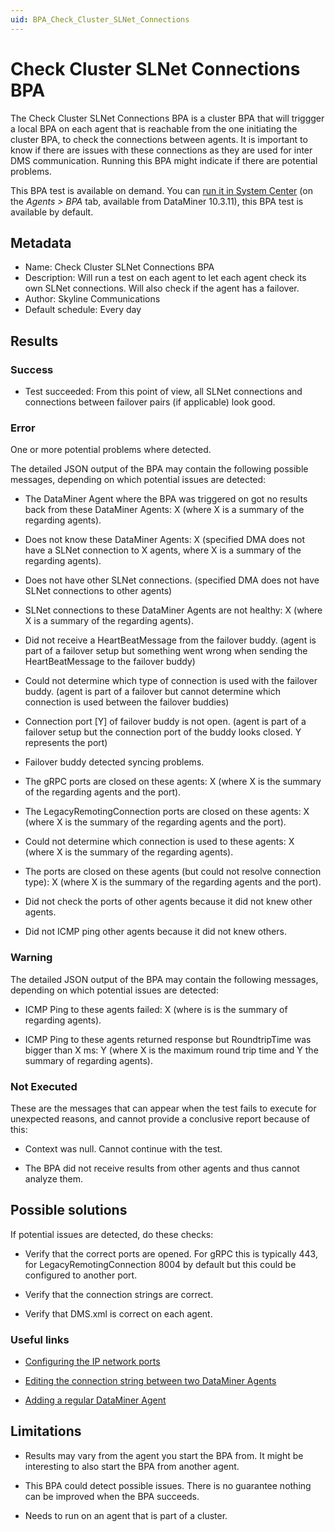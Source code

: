 ```yaml
---
uid: BPA_Check_Cluster_SLNet_Connections
---
```


# Check Cluster SLNet Connections BPA

The Check Cluster SLNet Connections BPA is a cluster BPA that will triggger a local BPA on each agent that is reachable from the one initiating the cluster BPA, to check the connections between agents. It is important to know if there are issues with these connections as they are used for inter DMS communication. Running this BPA might indicate if there are potential problems.

This BPA test is available on demand. You can [run it in System Center](xref:Running_BPA_tests) (on the *Agents > BPA* tab, available from DataMiner 10.3.11), this BPA test is available by default.

## Metadata

- Name: Check Cluster SLNet Connections BPA
- Description: Will run a test on each agent to let each agent check its own SLNet connections. Will also check if the agent has a failover.
- Author: Skyline Communications
- Default schedule: Every day

## Results

### Success

- Test succeeded: From this point of view, all SLNet connections and connections between failover pairs (if applicable) look good.

### Error

One or more potential problems where detected.

The detailed JSON output of the BPA may contain the following possible messages, depending on which potential issues are detected:

- The DataMiner Agent where the BPA was triggered on got no results back from these DataMiner Agents: X (where X is a summary of the regarding agents).

- Does not know these DataMiner Agents: X (specified DMA does not have a SLNet connection to X agents, where X is a summary of the regarding agents).

- Does not have other SLNet connections. (specified DMA does not have SLNet connections to other agents)

- SLNet connections to these DataMiner Agents are not healthy: X (where X is a summary of the regarding agents).

- Did not receive a HeartBeatMessage from the failover buddy. (agent is part of a failover setup but something went wrong when sending the HeartBeatMessage to the failover buddy)

- Could not determine which type of connection is used with the failover buddy. (agent is part of a failover but cannot determine which connection is used between the failover buddies)

- Connection port [Y] of failover buddy is not open. (agent is part of a failover setup but the connection port of the buddy looks closed. Y represents the port)

- Failover buddy detected syncing problems.

- The gRPC ports are closed on these agents: X (where X is the summary of the regarding agents and the port).

- The LegacyRemotingConnection ports are closed on these agents: X (where X is the summary of the regarding agents and the port).

- Could not determine which connection is used to these agents: X (where X is the summary of the regarding agents).

- The ports are closed on these agents (but could not resolve connection type): X (where X is the summary of the regarding agents and the port).

- Did not check the ports of other agents because it did not knew other agents.

- Did not ICMP ping other agents because it did not knew others.

### Warning

The detailed JSON output of the BPA may contain the following messages, depending on which potential issues are detected:

- ICMP Ping to these agents failed: X (where is is the summary of regarding agents).

- ICMP Ping to these agents returned response but RoundtripTime was bigger than X ms: Y (where X is the maximum round trip time and Y the summary of regarding agents).

### Not Executed

These are the messages that can appear when the test fails to execute for unexpected reasons, and cannot provide a conclusive report because of this:

- Context was null. Cannot continue with the test.

- The BPA did not receive results from other agents and thus cannot analyze them.

## Possible solutions

If potential issues are detected, do these checks:

- Verify that the correct ports are opened. For gRPC this is typically 443, for LegacyRemotingConnection 8004 by default but this could be configured to another port.

- Verify that the connection strings are correct.

- Verify that DMS.xml is correct on each agent. 

### Useful links

- [Configuring the IP network ports](xref:Configuring_the_IP_network_ports)
  
- [Editing the connection string between two DataMiner Agents](xref:SLNetClientTest_editing_connection_string)
  
- [Adding a regular DataMiner Agent](xref:Adding_a_regular_DataMiner_Agent)

## Limitations

- Results may vary from the agent you start the BPA from. It might be interesting to also start the BPA from another agent.

- This BPA could detect possible issues. There is no guarantee nothing can be improved when the BPA succeeds.

- Needs to run on an agent that is part of a cluster.